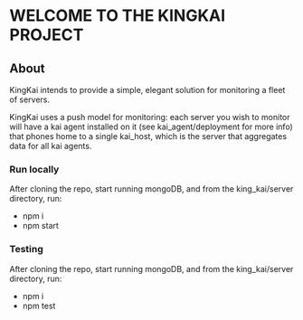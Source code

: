 # WELCOME TO THE KINGKAI PROJECT

## About

KingKai intends to provide a simple, elegant solution for monitoring a
fleet of servers.

KingKai uses a push model for monitoring: each server you wish to monitor
will have a kai agent installed on it (see kai_agent/deployment for more info)
that phones home to a single kai_host, which is the server that aggregates
data for all kai agents.

### Run locally

After cloning the repo, start running mongoDB, and from the king_kai/server directory, run:
  - npm i
  - npm start
  
### Testing

After cloning the repo, start running mongoDB, and from the king_kai/server directory, run:
  - npm i
  - npm test
